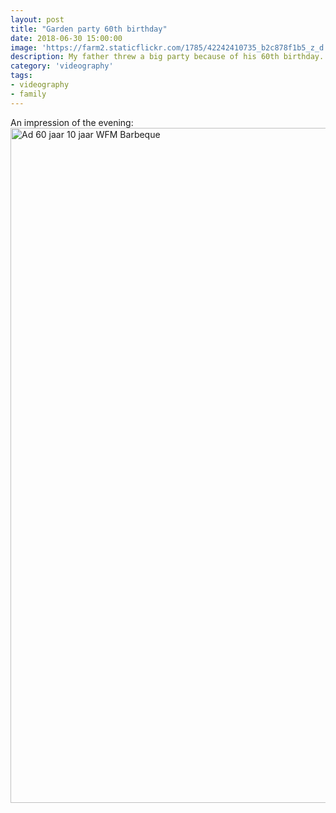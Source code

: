 ```yaml
---
layout: post
title: "Garden party 60th birthday"
date: 2018-06-30 15:00:00
image: 'https://farm2.staticflickr.com/1785/42242410735_b2c878f1b5_z_d.jpg'
description: My father threw a big party because of his 60th birthday.
category: 'videography'
tags:
- videography
- family
---
```


An impression of the evening:
<a data-flickr-embed="true"  href="https://www.flickr.com/photos/162779846@N06/29436526728/in/album-72157670735031078/" title="Ad 60 jaar 10 jaar WFM Barbeque"><img src="https://farm2.staticflickr.com/1763/29436526728_eed2665538_o.jpg" width="1920" height="1080" alt="Ad 60 jaar 10 jaar WFM Barbeque"></a><script async src="//embedr.flickr.com/assets/client-code.js" charset="utf-8"></script>